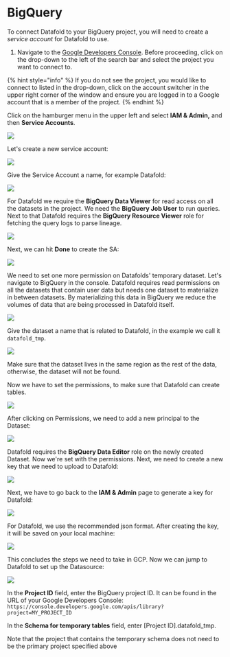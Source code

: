# BigQuery

To connect Datafold to your BigQuery project, you will need to create a _service account_ for Datafold to use.

1. Navigate to the [Google Developers Console](https://console.developers.google.com/). Before proceeding, click on the drop-down to the left of the search bar and select the project you want to connect to.

{% hint style="info" %}
If you do not see the project, you would like to connect to listed in the drop-down, click on the account switcher in the upper right corner of the window and ensure you are logged in to a Google account that is a member of the project.
{% endhint %}

Click on the hamburger menu in the upper left and select **IAM & Admin,** and then **Service Accounts**.

![](<../../.gitbook/assets/image (247).png>)

Let's create a new service account:

![](<../../.gitbook/assets/image (138).png>)

Give the Service Account a name, for example Datafold:

![](<../../.gitbook/assets/image (193).png>)

For Datafold we require the **BigQuery Data Viewer** for read access on all the datasets in the project. We need the **BigQuery Job User** to run queries. Next to that Datafold requires the **BigQuery Resource Viewer** role for fetching the query logs to parse lineage.

![](<../../.gitbook/assets/image (28).png>)

Next, we can hit **Done** to create the SA:

![](<../../.gitbook/assets/image (198).png>)

We need to set one more permission on Datafolds' temporary dataset. Let's navigate to BigQuery in the console. Datafold requires read permissions on all the datasets that contain user data but needs one dataset to materialize in between datasets. By materializing this data in BigQuery we reduce the volumes of data that are being processed in Datafold itself.&#x20;

![](<../../.gitbook/assets/image (166).png>)

Give the dataset a name that is related to Datafold, in the example we call it `datafold_tmp`.

![](<../../.gitbook/assets/image (241).png>)

Make sure that the dataset lives in the same region as the rest of the data, otherwise, the dataset will not be found.

Now we have to set the permissions, to make sure that Datafold can create tables.

![](<../../.gitbook/assets/image (121).png>)

&#x20;After clicking on Permissions, we need to add a new principal to the Dataset:

![](<../../.gitbook/assets/image (242).png>)

Datafold requires the **BigQuery Data Editor** role on the newly created Dataset. Now we're set with the permissions. Next, we need to create a new key that we need to upload to Datafold:

![](<../../.gitbook/assets/image (163).png>)

Next, we have to go back to the **IAM & Admin** page to generate a key for Datafold:

![](<../../.gitbook/assets/image (238).png>)

For Datafold, we use the recommended json format. After creating the key, it will be saved on your local machine:

![](<../../.gitbook/assets/image (290).png>)

This concludes the steps we need to take in GCP. Now we can jump to Datafold to set up the Datasource:

![](<../../.gitbook/assets/image (271).png>)

In the **Project ID** field, enter the BigQuery project ID. It can be found in the URL of your Google Developers Console: `https://console.developers.google.com/apis/library?project=MY_PROJECT_ID`

In the **Schema for temporary tables** field, enter \[Project ID].datafold\_tmp.

Note that the project that contains the temporary schema does not need to be the primary project specified above
